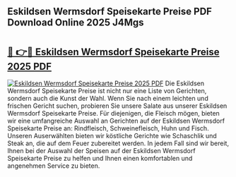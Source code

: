 ## Eskildsen Wermsdorf Speisekarte Preise PDF Download Online 2025 J4Mgs

# <h2><a href="http://gcdhz5.nevu.top/?p=Eskildsen+Wermsdorf+Speisekarte+Preise">🔗 👉🔴 Eskildsen Wermsdorf Speisekarte Preise 2025 PDF</a></h2>

[![Eskildsen Wermsdorf Speisekarte Preise 2025 PDF](https://i.imgur.com/dBaPXMq.png)](http://gcdhz5.nevu.top/?p=Eskildsen+Wermsdorf+Speisekarte+Preise)
Die Eskildsen Wermsdorf Speisekarte Preise ist nicht nur eine Liste von Gerichten, sondern auch die Kunst der Wahl. Wenn Sie nach einem leichten und frischen Gericht suchen, probieren Sie unsere Salate aus unserer Eskildsen Wermsdorf Speisekarte Preise. Für diejenigen, die Fleisch mögen, bieten wir eine umfangreiche Auswahl an Gerichten auf der Eskildsen Wermsdorf Speisekarte Preise an: Rindfleisch, Schweinefleisch, Huhn und Fisch. Unseren Auserwählten bieten wir köstliche Gerichte wie Schaschlik und Steak an, die auf dem Feuer zubereitet werden. In jedem Fall sind wir bereit, Ihnen bei der Auswahl der Speisen auf der Eskildsen Wermsdorf Speisekarte Preise zu helfen und Ihnen einen komfortablen und angenehmen Service zu bieten.

